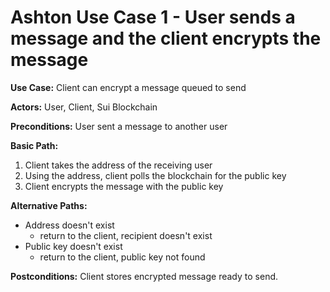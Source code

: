 # Ashton Use Case 1 - User sends a message and the client encrypts the message

**Use Case:** Client can encrypt a message queued to send

**Actors:** User, Client, Sui Blockchain

**Preconditions:** User sent a message to another user

**Basic Path:** 
  1. Client takes the address of the receiving user
  2. Using the address, client polls the blockchain for the public key
  3. Client encrypts the message with the public key

**Alternative Paths:** 
  * Address doesn't exist
    * return to the client, recipient doesn't exist
  * Public key doesn't exist
    * return to the client, public key not found

**Postconditions:** Client stores encrypted message ready to send.
